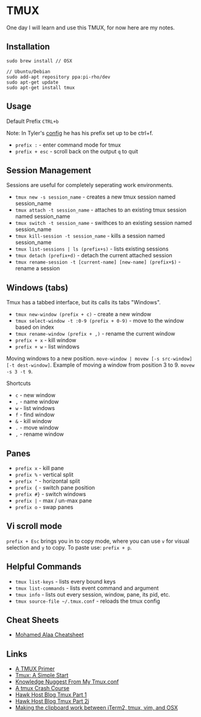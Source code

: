 # TMUX

One day I will learn and use this TMUX, for now here are my notes.  

## Installation

	sudo brew install // OSX

	// Ubuntu/Debian 
	sudo add-apt repository ppa:pi-rho/dev
	sudo apt-get update
	sudo apt-get install tmux

## Usage

Default Prefix `CTRL+b` 

Note: In Tyler's [config](https://github.com/thcipriani/dotfiles/blob/master/tmux.conf) he has his prefix set up to be ctrl+f. 

- `prefix :` - enter command mode for tmux
- `prefix + esc` - scroll back on the output `q` to quit

## Session Management

Sessions are useful for completely seperating work environments. 

- `tmux new -s session_name` - creates a new tmux session named session_name
- `tmux attach -t session_name` - attaches to an existing tmux session named session_name
- `tmux switch -t session_name` - swithces to an existing session named session_name
- `tmux kill-session -t session_name` - kills a session named session_name
- `tmux list-sessions | ls (prefix+s)` - lists existing sessions
- `tmux detach (prefix+d)` - detach the current attached session
- `tmux rename-session -t [current-name] [new-name] (prefix+$)` - rename a session 

## Windows (tabs)

Tmux has a tabbed interface, but its calls its tabs "Windows".

- `tmux new-window (prefix + c)` - create a new window
- `tmux select-window -t :0-9 (prefix + 0-9)` - move to the window based on index
- `tmux rename-window (prefix + ,)` - rename the current window
- `prefix + x` - kill window
- `prefix + w` - list windows

Moving windows to a new position.  `move-window | movew [-s src-window] [-t dest-window]`. Example of moving a window from position 3 to 9.  `movew -s 3 -t 9`.

Shortcuts

- `c` - new window
- `,` - name window
- `w` - list windows
- `f` - find window
- `&` - kill window
- `.` - move window
- `,` - rename window

## Panes

- `prefix x` - kill pane
- `prefix %` - vertical split
- `prefix "` - horizontal split
- `prefix {` - switch pane position
- `prefix #}` - switch windows
- `prefix |` - max / un-max pane
- `prefix o` - swap panes

## Vi scroll mode

`prefix + Esc` brings you in to copy mode, where you can use `v` for visual selection and `y` to copy.  To paste use: `prefix + p`.

## Helpful Commands

- `tmux list-keys` - lists every bound keys
- `tmux list-commands` - lists event command and argument
- `tmux info` - lists out every session, window, pane, its pid, etc.
- `tmux source-file ~/.tmux.conf` - reloads the tmux config

## Cheat Sheets

- [Mohamed Alaa Cheatsheet](https://gist.github.com/MohamedAlaa/2961058)

## Links

- [A TMUX Primer](http://danielmiessler.com/study/tmux/)
- [Tmux: A Simple Start](http://www.sitepoint.com/tmux-a-simple-start/)
- [Knowledge Nuggest From My Tmux.conf](http://www.tylercipriani.com/2013/09/12/important-lines-in-my-tmux.html)
- [A tmux Crash Course](http://robots.thoughtbot.com/a-tmux-crash-course)
- [Hawk Host Blog Tmux Part 1](http://blog.hawkhost.com/2010/06/28/tmux-the-terminal-multiplexer/)
- [Hawk Host Blog Tmux Part 2](http://blog.hawkhost.com/2010/07/02/tmux-%E2%80%93-the-terminal-multiplexer-part-2/)j
- [Making the clipboard work between iTerm2, tmux, vim, and OSX](http://evertpot.com/osx-tmux-vim-copy-paste-clipboard/)
